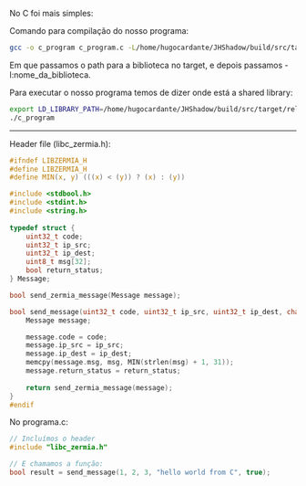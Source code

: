 
No C foi mais simples:

Comando para compilação do nosso programa:
```bash
gcc -o c_program c_program.c -L/home/hugocardante/JHShadow/build/src/target/release -l:libzermia_lib.so
```

Em que passamos o path para a biblioteca no target, e depois passamos -l:nome_da_biblioteca.


Para executar o nosso programa temos de dizer onde está a shared library:
```bash
export LD_LIBRARY_PATH=/home/hugocardante/JHShadow/build/src/target/release:$LD_LIBRARY_PATH
./c_program
```

_________________________________________________________________________________


Header file (libc_zermia.h):
```c
#ifndef LIBZERMIA_H
#define LIBZERMIA_H
#define MIN(x, y) (((x) < (y)) ? (x) : (y))

#include <stdbool.h>
#include <stdint.h>
#include <string.h>
  
typedef struct {
	uint32_t code;
	uint32_t ip_src;
	uint32_t ip_dest;
	uint8_t msg[32];
	bool return_status;
} Message;

bool send_zermia_message(Message message);

bool send_message(uint32_t code, uint32_t ip_src, uint32_t ip_dest, char *msg, bool return_status){
	Message message;

	message.code = code;
	message.ip_src = ip_src;
	message.ip_dest = ip_dest;
	memcpy(message.msg, msg, MIN(strlen(msg) + 1, 31));
	message.return_status = return_status;
	  
	return send_zermia_message(message);
}
#endif
```

No programa.c:

```c
// Incluímos o header
#include "libc_zermia.h"

// E chamamos a função:
bool result = send_message(1, 2, 3, "hello world from C", true);
```